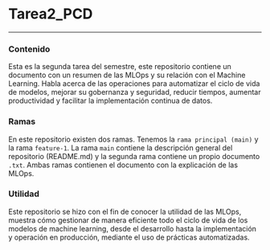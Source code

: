 # Tarea2_PCD
___
### Contenido
Esta es la segunda tarea del semestre, este repositorio contiene un documento con un resumen de las MLOps y su relación con el Machine Learning.
Habla acerca de las operaciones para automatizar el ciclo de vida de modelos, mejorar su gobernanza y seguridad, reducir tiempos, aumentar productividad y facilitar la implementación continua de datos.

### Ramas
En este repositorio existen dos ramas. Tenemos la `rama principal (main)` y la rama `feature-1`. La rama `main` contiene la descripción general del repositorio (README.md) y la segunda rama contiene un propio documento `.txt`. Ambas ramas contienen el documento con la explicación de las MLOps.

### Utilidad
Este repositorio se hizo con el fin de conocer la utilidad de las MLOps, muestra cómo gestionar de manera eficiente todo el ciclo de vida de los modelos de machine learning, desde el desarrollo hasta la implementación y operación en producción, mediante el uso de prácticas automatizadas.